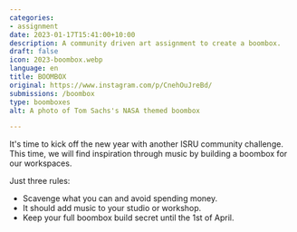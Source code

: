```yaml
---
categories:
- assignment
date: 2023-01-17T15:41:00+10:00
description: A community driven art assignment to create a boombox.
draft: false
icon: 2023-boombox.webp
language: en
title: BOOMBOX
original: https://www.instagram.com/p/CnehOuJreBd/
submissions: /boombox
type: boomboxes
alt: A photo of Tom Sachs's NASA themed boombox

---
```


It's time to kick off the new year with another ISRU community challenge. This time, we will find inspiration through music by building a boombox for our workspaces.

Just three rules:
* Scavenge what you can and avoid spending money.
* It should add music to your studio or workshop.
* Keep your full boombox build secret until the 1st of April.
